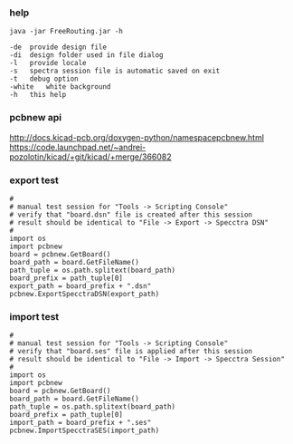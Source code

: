 
### help

```
java -jar FreeRouting.jar -h
```

```
-de  provide design file
-di  design folder used in file dialog
-l   provide locale
-s   spectra session file is automatic saved on exit
-t   debug option
-white   white background
-h   this help
```

### pcbnew api

http://docs.kicad-pcb.org/doxygen-python/namespacepcbnew.html
https://code.launchpad.net/~andrei-pozolotin/kicad/+git/kicad/+merge/366082

### export test

```
#
# manual test session for "Tools -> Scripting Console"
# verify that "board.dsn" file is created after this session
# result should be identical to "File -> Export -> Specctra DSN"
#
import os
import pcbnew
board = pcbnew.GetBoard()
board_path = board.GetFileName()
path_tuple = os.path.splitext(board_path)
board_prefix = path_tuple[0]
export_path = board_prefix + ".dsn"
pcbnew.ExportSpecctraDSN(export_path)
```

### import test

```
#
# manual test session for "Tools -> Scripting Console"
# verify that "board.ses" file is applied after this session
# result should be identical to "File -> Import -> Specctra Session"
#
import os
import pcbnew
board = pcbnew.GetBoard()
board_path = board.GetFileName()
path_tuple = os.path.splitext(board_path)
board_prefix = path_tuple[0]
import_path = board_prefix + ".ses"
pcbnew.ImportSpecctraSES(import_path)
```
